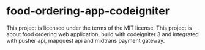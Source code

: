 # food-ordering-app-codeigniter
This project is licensed under the terms of the MIT license.  This project is about food ordering web application, build with codeigniter 3 and integrated with pusher api, mapquest api and midtrans payment gateway.
